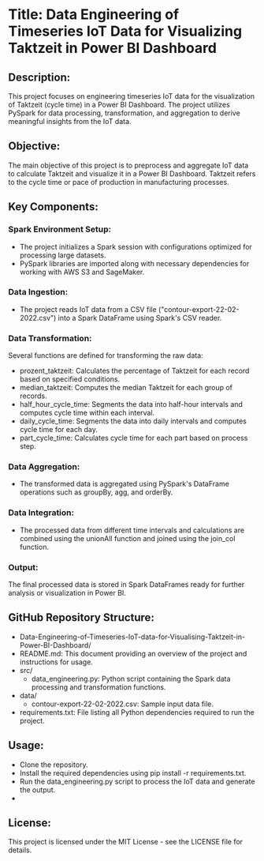 # Title: Data Engineering of Timeseries IoT Data for Visualizing Taktzeit in Power BI Dashboard

## Description:
This project focuses on engineering timeseries IoT data for the visualization of Taktzeit (cycle time) in a Power BI Dashboard. The project utilizes PySpark for data processing, transformation, and aggregation to derive meaningful insights from the IoT data.

## Objective:
The main objective of this project is to preprocess and aggregate IoT data to calculate Taktzeit and visualize it in a Power BI Dashboard. Taktzeit refers to the cycle time or pace of production in manufacturing processes.

## Key Components:

### Spark Environment Setup:

* The project initializes a Spark session with configurations optimized for processing large datasets.
* PySpark libraries are imported along with necessary dependencies for working with AWS S3 and SageMaker.
### Data Ingestion:

* The project reads IoT data from a CSV file ("contour-export-22-02-2022.csv") into a Spark DataFrame using Spark's CSV reader.
### Data Transformation:

Several functions are defined for transforming the raw data:
* prozent_taktzeit: Calculates the percentage of Taktzeit for each record based on specified conditions.
* median_taktzeit: Computes the median Taktzeit for each group of records.
* half_hour_cycle_time: Segments the data into half-hour intervals and computes cycle time within each interval.
* daily_cycle_time: Segments the data into daily intervals and computes cycle time for each day.
* part_cycle_time: Calculates cycle time for each part based on process step.
### Data Aggregation:

* The transformed data is aggregated using PySpark's DataFrame operations such as groupBy, agg, and orderBy.
### Data Integration:

* The processed data from different time intervals and calculations are combined using the unionAll function and joined using the join_col function.
### Output:

The final processed data is stored in Spark DataFrames ready for further analysis or visualization in Power BI.
## GitHub Repository Structure:

* Data-Engineering-of-Timeseries-IoT-data-for-Visualising-Taktzeit-in-Power-BI-Dashboard/
* README.md: This document providing an overview of the project and instructions for usage.
* src/
  * data_engineering.py: Python script containing the Spark data processing and transformation functions.
* data/
  * contour-export-22-02-2022.csv: Sample input data file.
* requirements.txt: File listing all Python dependencies required to run the project.
## Usage:

* Clone the repository.
* Install the required dependencies using pip install -r requirements.txt.
* Run the data_engineering.py script to process the IoT data and generate the output.
* 
## License:

This project is licensed under the MIT License - see the LICENSE file for details.
